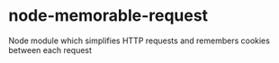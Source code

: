 node-memorable-request
======================

Node module which simplifies HTTP requests and remembers cookies between each request